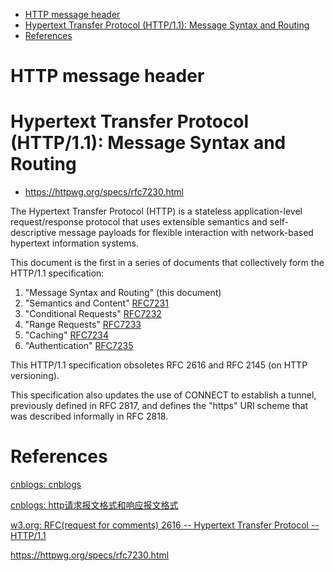 <!-- MarkdownTOC -->

- [HTTP message header](#http-message-header)
- [Hypertext Transfer Protocol \(HTTP/1.1\): Message Syntax and Routing](#hypertext-transfer-protocol-http11-message-syntax-and-routing)
- [References](#references)

<!-- /MarkdownTOC -->

# HTTP message header


# Hypertext Transfer Protocol (HTTP/1.1): Message Syntax and Routing

* https://httpwg.org/specs/rfc7230.html

The Hypertext Transfer Protocol (HTTP) is a stateless application-level request/response protocol that uses extensible semantics and self-descriptive message payloads for flexible interaction with network-based hypertext information systems.<br/>

This document is the first in a series of documents that collectively form the HTTP/1.1 specification:

1. "Message Syntax and Routing" (this document)
2. "Semantics and Content" [RFC7231](https://httpwg.org/specs/rfc7230.html#RFC7231)
3. "Conditional Requests" [RFC7232](https://httpwg.org/specs/rfc7230.html#RFC7232)
4. "Range Requests" [RFC7233](https://httpwg.org/specs/rfc7230.html#RFC7233)
5. "Caching" [RFC7234](https://httpwg.org/specs/rfc7230.html#RFC7234)
6. "Authentication" [RFC7235](https://httpwg.org/specs/rfc7230.html#RFC7235)

This HTTP/1.1 specification obsoletes RFC 2616 and RFC 2145 (on HTTP versioning).<br/>


This specification also updates the use of CONNECT to establish a tunnel, previously defined in RFC 2817, and defines the "https" URI scheme that was described informally in RFC 2818.<br/>


# References

[cnblogs: cnblogs](https://www.cnblogs.com/chenguangliang/p/6708592.html)<br/>

[cnblogs: http请求报文格式和响应报文格式](https://www.cnblogs.com/CodingUniversal/p/7524088.html)<br/>


[w3.org: RFC(request for comments) 2616 -- Hypertext Transfer Protocol -- HTTP/1.1](https://www.w3.org/Protocols/rfc2616/rfc2616.html)<br/>



https://httpwg.org/specs/rfc7230.html


